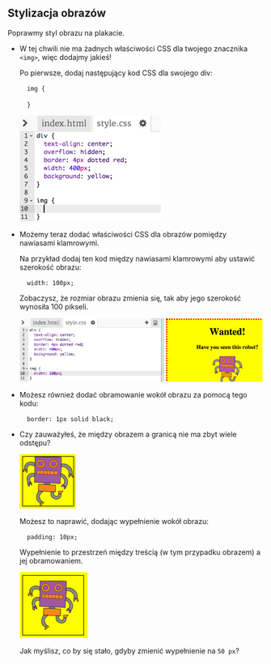 ## Stylizacja obrazów

Poprawmy styl obrazu na plakacie.

+ W tej chwili nie ma żadnych właściwości CSS dla twojego znacznika `<img>`, więc dodajmy jakieś!
    
    Po pierwsze, dodaj następujący kod CSS dla swojego div:
    
        img {
        
        }
        
    
    ![zrzut ekranu](images/wanted-img-css.png)

+ Możemy teraz dodać właściwości CSS dla obrazów pomiędzy nawiasami klamrowymi.
    
    Na przykład dodaj ten kod między nawiasami klamrowymi aby ustawić szerokość obrazu:
    
        width: 100px;
        
    
    Zobaczysz, że rozmiar obrazu zmienia się, tak aby jego szerokość wynosiła 100 pikseli.
    
    ![zrzut ekranu](images/wanted-img-width.png)

+ Możesz również dodać obramowanie wokół obrazu za pomocą tego kodu:
    
        border: 1px solid black;
        

+ Czy zauważyłeś, że między obrazem a granicą nie ma zbyt wiele odstępu?
    
    ![zrzut ekranu](images/wanted-img-border.png)
    
    Możesz to naprawić, dodając wypełnienie wokół obrazu:
    
        padding: 10px;
        
    
    Wypełnienie to przestrzeń między treścią (w tym przypadku obrazem) a jej obramowaniem.
    
    ![zrzut ekranu](images/wanted-img-padding.png)
    
    Jak myślisz, co by się stało, gdyby zmienić wypełnienie na `50 px`?